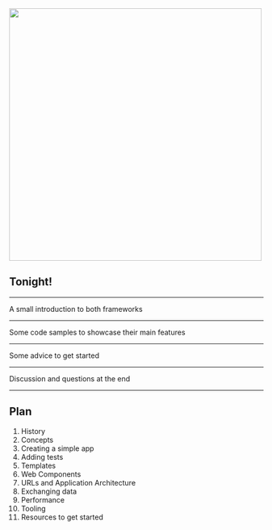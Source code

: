 <img src="http://1funny.com/wp-content/uploads/2011/02/cat-reading-paper.jpg" alt="" height="500"/>

##  Tonight!

---

A small introduction to both frameworks

---

Some code samples to showcase their main features

---

Some advice to get started

---

Discussion and questions at the end

---

## Plan

1. History
2. Concepts
3. Creating a simple app
4. Adding tests
5. Templates
6. Web Components
7. URLs and Application Architecture
8. Exchanging data
9. Performance
10. Tooling
11. Resources to get started
